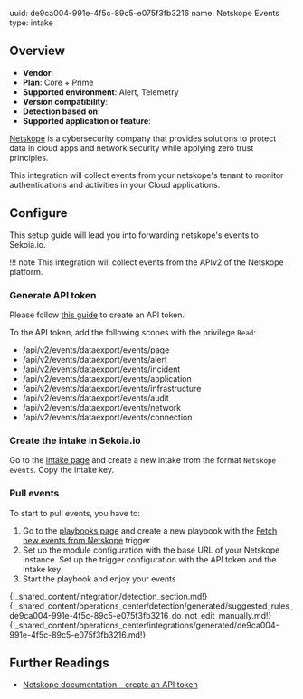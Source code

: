 uuid: de9ca004-991e-4f5c-89c5-e075f3fb3216
name: Netskope Events
type: intake


## Overview
- **Vendor**:
- **Plan**: Core + Prime
- **Supported environment**: Alert, Telemetry
- **Version compatibility**:
- **Detection based on**:
- **Supported application or feature**:

[Netskope](https://www.netskope.com/) is a cybersecurity company that provides solutions to protect data in cloud apps and network security while applying zero trust principles.

This integration will collect events from your netskope's tenant to monitor authentications and activities in your Cloud applications.



## Configure

This setup guide will lead you into forwarding netskope's events to Sekoia.io.

!!! note
    This integration will collect events from the APIv2 of the Netskope platform.

### Generate API token

Please follow [this guide](https://docs.netskope.com/en/rest-api-v2-overview-312207.html) to create an API token.

To the API token, add the following scopes with the privilege `Read`:

- /api/v2/events/dataexport/events/page	
- /api/v2/events/dataexport/events/alert	
- /api/v2/events/dataexport/events/incident	
- /api/v2/events/dataexport/events/application	
- /api/v2/events/dataexport/events/infrastructure	
- /api/v2/events/dataexport/events/audit	
- /api/v2/events/dataexport/events/network	
- /api/v2/events/dataexport/events/connection	

### Create the intake in Sekoia.io

Go to the [intake page](https://app.sekoia.io/operations/intakes) and create a new intake from the format `Netskope events`. Copy the intake key.

### Pull events

To start to pull events, you have to:

1. Go to the [playbooks page](https://app.sekoia.io/operations/playbooks) and create a new playbook with the [Fetch new events from Netskope](../../../../automate/library/netskope.md) trigger
2. Set up the module configuration with the base URL of your Netskope instance. Set up the trigger configuration with the API token and the intake key
3. Start the playbook and enjoy your events


{!_shared_content/integration/detection_section.md!}
{!_shared_content/operations_center/detection/generated/suggested_rules_de9ca004-991e-4f5c-89c5-e075f3fb3216_do_not_edit_manually.md!}
{!_shared_content/operations_center/integrations/generated/de9ca004-991e-4f5c-89c5-e075f3fb3216.md!}

## Further Readings

- [Netskope documentation - create an API token](https://docs.netskope.com/en/rest-api-v2-overview-312207.html)
